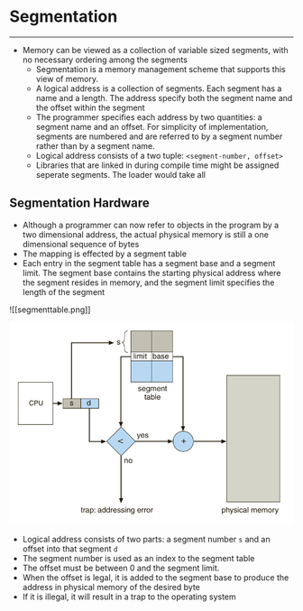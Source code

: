 # Segmentation
---
- Memory can be viewed as a collection of variable sized segments, with no necessary ordering among the segments
  - Segmentation is a memory management scheme that supports this view of memory. 
  - A logical address is a collection of segments. Each segment has a name and a length. The address specify both the segment name and the offset within the segment
  - The programmer specifies each address by two quantities: a segment name and an offset. For simplicity of implementation, segments are numbered and are referred to by a segment number rather than by a segment name.
  - Logical address consists of a two tuple: `<segment-number, offset>`
  - Libraries that are linked in during compile time might be assigned seperate segments. The loader would take all

## Segmentation Hardware
- Although a programmer can now refer to objects in the program by a two dimensional address, the actual physical memory is still a one dimensional sequence of bytes
- The mapping is effected by a segment table
- Each entry in the segment table has a segment base and a segment limit. The segment base contains the starting physical address where the segment resides in memory, and the segment limit specifies the length of the segment

![[segmenttable.png]]

![segmenttable](https://github.com/Shogunkayo/PES_Notes/blob/main/Operating%20Systems/images/segmenttable.png)

- Logical address consists of two parts: a segment number `s` and an offset into that segment `d`
- The segment number is used as an index to the segment table
- The offset must be between 0 and the segment limit. 
- When the offset is legal, it is added to the segment base to produce the address in physical memory of the desired byte
- If it is illegal, it will result in a trap to the operating system